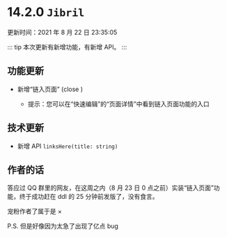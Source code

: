 # 14.2.0 `Jibril`

更新时间：2021 年 8 月 22 日 23:35:05

::: tip
本次更新有新增功能，有新增 API。
:::

## 功能更新

- <status status="new"/> 新增“链入页面” (close <issues id="112"/>)
  - 提示：您可以在“快速编辑”的“页面详情”中看到链入页面功能的入口

## 技术更新

- <status status="new"/> 新增 API `linksHere(title: string)`

## 作者的话

答应过 QQ 群里的网友，在这周之内（8 月 23 日 0 点之前）实装“链入页面”功能，终于成功赶在 ddl 的 25 分钟前发版了，没有食言。

宠粉作者了属于是 ×

P.S. 但是好像因为太急了出现了亿点 bug
